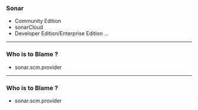 ### Sonar 
- Community Edition
- sonarCloud
- Developer Edition/Enterprise Edition ...

---

### Who is to Blame ?

- sonar.scm.provider

---

### Who is to Blame ?

- sonar.scm.provider
